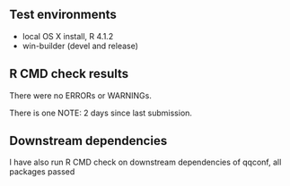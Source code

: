 ## Test environments
* local OS X install, R 4.1.2
* win-builder (devel and release)

## R CMD check results
There were no ERRORs or WARNINGs.

There is one NOTE: 2 days since last submission.

## Downstream dependencies
I have also run R CMD check on downstream dependencies of qqconf, all packages passed

